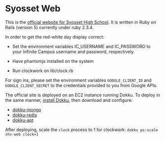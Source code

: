 # Syosset Web

This is the [official website for Syosset High School](https://syosseths.com/). It is written in Ruby on Rails (version 5) currently under ruby 2.3.4.

In order to get the red-white day display correct:

  * Set the environment variables IC_USERNAME and IC_PASSWORD to your Infinite Campus username and password, respectively.

  * Have phantomjs installed on the system

  * Run clockwork on lib/clock.rb

For sign ins, please set the environment variables `GOOGLE_CLIENT_ID` and `GOOGLE_CLIENT_SECRET` to the credentials provided to you from Google APIs.

The official site is deployed on an EC2 instance running Dokku. To deploy in the same manner, [install Dokku](https://github.com/dokku/dokku), then download and configure:

  *  [dokku-mongo](https://github.com/dokku/dokku-mongo)
  *  [dokku-redis](https://github.com/dokku/dokku-redis)
  *  [dokku-apt](https://github.com/F4-Group/dokku-apt)

After deploying, scale the `clock` process to 1 for clockwork: `dokku ps:scale shs-web clock=1`
